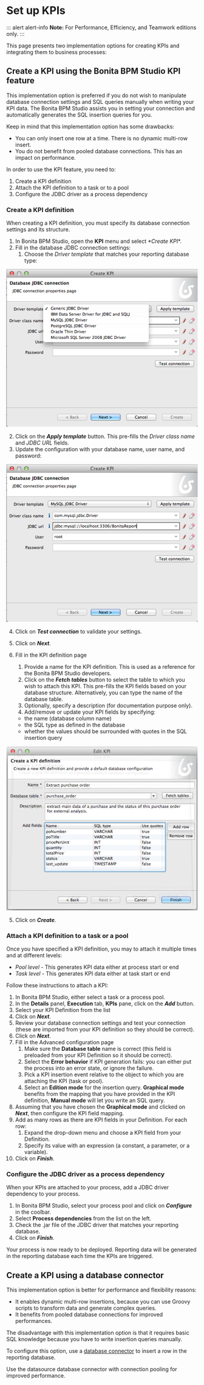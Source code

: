 # Set up KPIs

::: alert alert-info
**Note:** For Performance, Efficiency, and Teamwork editions only.
:::

This page presents two implementation options for creating KPIs and integrating them to business processes:

## Create a KPI using the Bonita BPM Studio KPI feature

This implementation option is preferred if you do not wish to manipulate database connection settings and SQL queries manually when writing your KPI data. 
The Bonita BPM Studio assists you in setting your connection and automatically generates the SQL insertion queries for you.

Keep in mind that this implementation option has some drawbacks:

* You can only insert one row at a time. There is no dynamic multi-row insert.
* You do not benefit from pooled database connections. This has an impact on performance.

In order to use the KPI feature, you need to:

1. Create a KPI definition
2. Attach the KPI definition to a task or to a pool
3. Configure the JDBC driver as a process dependency

### Create a KPI definition

When creating a KPI definition, you must specify its database connection settings and its structure.

1. In Bonita BPM Studio, open the **KPI** menu and select _**Create KPI*_*.
2. Fill in the database JDBC connection settings:
   1. Choose the _Driver template_ that matches your reporting database type:  

![JDBC driver templates](images/images-6_0/generic_driver.png)

   2. Click on the **_Apply template_** button. This pre-fills the _Driver class name_ and _JDBC URL_ fields.
   3. Update the configuration with your database name, user name, and password:  

![JDBC connection settings](images/images-6_0/createKPI_step4.png)

   4. Click on **_Test connection_** to validate your settings.
   5. Click on **_Next_**.

3. Fill in the KPI definition page
   1. Provide a name for the KPI definition. This is used as a reference for the Bonita BPM Studio developers.
   2. Click on the **_Fetch tables_** button to select the table to which you wish to attach this KPI. This pre-fills the KPI fields based on your database structure. Alternatively, you can type the name of the database table.
   3. Optionally, specify a description (for documentation purpose only).
   4. Add/remove or update your KPI fields by specifying:
     * the name (database column name)
     * the SQL type as defined in the database
     * whether the values should be surrounded with quotes in the SQL insertion query

![KPI fields](images/images-6_0/editKPI.png)

   5. Click on **_Create_**.

### Attach a KPI definition to a task or a pool

Once you have specified a KPI definition, you may to attach it multiple times and at different levels:

* _Pool level_ - This generates KPI data either at process start or end
* _Task level_ - This generates KPI data either at task start or end

Follow these instructions to attach a KPI:

1. In Bonita BPM Studio, either select a task or a process pool.
2. In the **Details** panel, **Execution** tab, **KPIs** pane, click on the **_Add_** button.
3. Select your KPI Definition from the list
4. Click on **_Next_**.
5. Review your database connection settings and test your connection (these are imported from your KPI definition so they should be correct).
6. Click on **_Next_**.
7. Fill in the Advanced configuration page
   1. Make sure the **Database table** name is correct (this field is preloaded from your KPI Definition so it should be correct).
   2. Select the **Error behavior** if KPI generation fails: you can either put the process into an error state, or ignore the failure.
   3. Pick a KPI insertion event relative to the object to which you are attaching the KPI (task or pool).
   4. Select an **Edition mode** for the insertion query. **Graphical mode** benefits from the mapping that you have provided in the KPI definition, **Manual mode** will let you write an SQL query.
8. Assuming that you have chosen the **Graphical mode** and clicked on **_Next_**, then configure the KPI field mapping.
9. Add as many rows as there are KPI fields in your Definition. For each row:
   1. Expand the drop-down menu and choose a KPI field from your Definition.
   2. Specify its value with an expression (a constant, a parameter, or a variable).
10. Click on **_Finish_**.

### Configure the JDBC driver as a process dependency

When your KPIs are attached to your process, add a JDBC driver dependency to your process.

1. In Bonita BPM Studio, select your process pool and click on **_Configure_** in the coolbar.
2. Select **Process dependencies** from the list on the left.
3. Check the .jar file of the JDBC driver that matches your reporting database.
4. Click on **_Finish_**.

Your process is now ready to be deployed. Reporting data will be generated in the reporting database each time the KPIs are triggered.

## Create a KPI using a database connector

This implementation option is better for performance and flexibility reasons:

* It enables dynamic multi-row insertions, because you can use Groovy scripts to transform data and generate complex queries.
* It benefits from pooled database connections for improved performances.

The disadvantage with this implementation option is that it requires basic SQL knowledge because you have to write insertion queries manually.

To configure this option, use a [database connector](_database.md) to insert a row in the reporting database.

Use the datasource database connector with connection pooling for improved performance.
